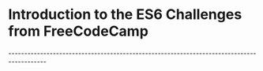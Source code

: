 <h1>Introduction to the ES6 Challenges from FreeCodeCamp </h1>
<p>------------------------------------------------------------------------------------------</p>
